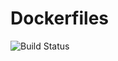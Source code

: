 # Dockerfiles
![Build Status](https://codebuild.us-east-1.amazonaws.com/badges?uuid=eyJlbmNyeXB0ZWREYXRhIjoiNngzdFhIUUhIMVdDU25JS2pONFJTbTRIN3ZsM25mbXgyQXFRRkhuaEZWTm4rcHhtU2t5NEV2V1dud0xkS2xIZU9Oa0owSFZlZHJ3VjdNUjdBcDA2ZmtJPSIsIml2UGFyYW1ldGVyU3BlYyI6IjMyd1RIWWRUQTVaSU1KbUsiLCJtYXRlcmlhbFNldFNlcmlhbCI6MX0%3D&branch=master)
